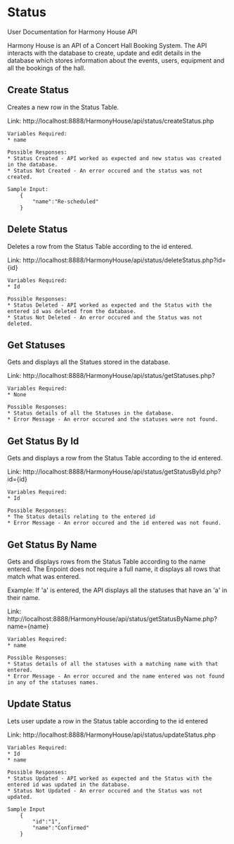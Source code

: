 # Status
User Documentation for Harmony House API

Harmony House is an API of a Concert Hall Booking System. The API interacts with the database to create, update and edit details in the database which stores information about the events, users, equipment and all the bookings of the hall.

## Create Status
Creates a new row in the Status Table.

Link: http://localhost:8888/HarmonyHouse/api/status/createStatus.php

    Variables Required:
    * name

    Possible Responses:
    * Status Created - API worked as expected and new status was created in the database.
    * Status Not Created - An error occured and the status was not created.

    Sample Input:
        {
            "name":"Re-scheduled"
        }

## Delete Status
Deletes a row from the Status Table according to the id entered.

Link: http://localhost:8888/HarmonyHouse/api/status/deleteStatus.php?id={id}

    Variables Required:
    * Id

    Possible Responses:
    * Status Deleted - API worked as expected and the Status with the entered id was deleted from the database.
    * Status Not Deleted - An error occured and the Status was not deleted.

## Get Statuses
Gets and displays all the Statues stored in the database. 

Link: http://localhost:8888/HarmonyHouse/api/status/getStatuses.php?

    Variables Required:
    * None

    Possible Responses:
    * Status details of all the Statuses in the database.
    * Error Message - An error occured and the statuses were not found.

## Get Status By Id
Gets and displays a row from the Status Table according to the id entered.

Link: http://localhost:8888/HarmonyHouse/api/status/getStatusById.php?id={id}

    Variables Required:
    * Id

    Possible Responses:
    * The Status details relating to the entered id
    * Error Message - An error occured and the id entered was not found.

## Get Status By Name
Gets and displays rows from the Status Table according to the name entered. The Enpoint does not require a full name, it displays all rows that match what was entered. 

Example: If 'a' is entered, the API displays all the statuses that have an 'a' in their name.

Link: http://localhost:8888/HarmonyHouse/api/status/getStatusByName.php?name={name}

    Variables Required:
    * name

    Possible Responses:
    * Status details of all the statuses with a matching name with that entered.
    * Error Message - An error occured and the name entered was not found in any of the statuses names.

## Update Status
Lets user update a row in the Status table according to the id entered

Link: http://localhost:8888/HarmonyHouse/api/status/updateStatus.php

    Variables Required:
    * Id
    * name

    Possible Responses:
    * Status Updated - API worked as expected and the Status with the entered id was updated in the database.
    * Status Not Updated - An error occured and the Status was not updated.

    Sample Input
        {
            "id":"1",
            "name":"Confirmed"
        }




